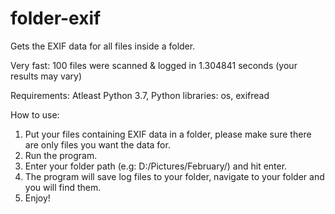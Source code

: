 # folder-exif
Gets the EXIF data for all files inside a folder.

Very fast:
100 files were scanned & logged in 1.304841 seconds (your results may vary)

Requirements:
Atleast Python 3.7, 
Python libraries: os, exifread

How to use:
1. Put your files containing EXIF data in a folder, please make sure there are only files you want the data for.
2. Run the program.
3. Enter your folder path (e.g: D:/Pictures/February/) and hit enter.
4. The program will save log files to your folder, navigate to your folder and you will find them.
5. Enjoy!

